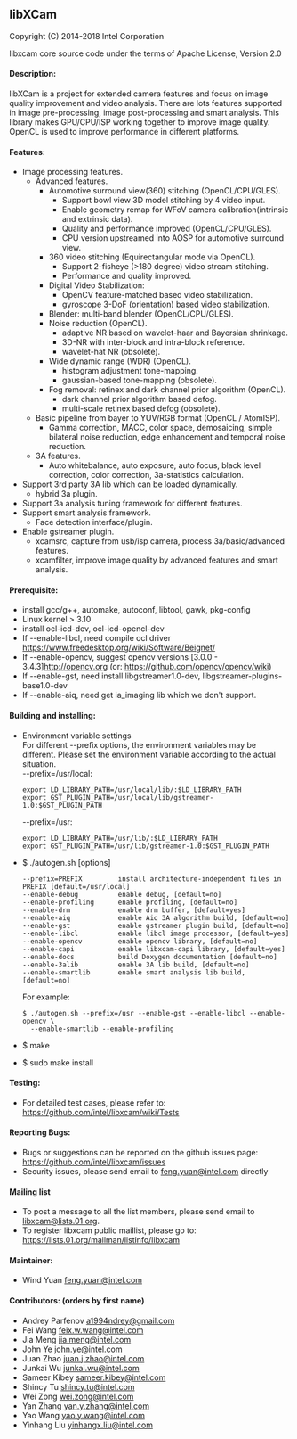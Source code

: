 ## libXCam

Copyright (C) 2014-2018 Intel Corporation

libxcam core source code under the terms of Apache License, Version 2.0

#### Description:
libXCam is a project for extended camera features and focus on image
quality improvement and video analysis. There are lots features supported
in image pre-processing, image post-processing and smart analysis. This
library makes GPU/CPU/ISP working together to improve image quality.
OpenCL is used to improve performance in different platforms.

#### Features:
  * Image processing features.
    - Advanced features.
      - Automotive surround view(360) stitching (OpenCL/CPU/GLES).
         - Support bowl view 3D model stitching by 4 video input.
         - Enable geometry remap for WFoV camera calibration(intrinsic and extrinsic data).
         - Quality and performance improved (OpenCL/CPU/GLES).
         - CPU version upstreamed into AOSP for automotive surround view.
      - 360 video stitching (Equirectangular mode via OpenCL).
        - Support 2-fisheye (>180 degree) video stream stitching.
        - Performance and quality improved.
      - Digital Video Stabilization:
        - OpenCV feature-matched based video stabilization.
        - gyroscope 3-DoF (orientation) based video stabilization.
      - Blender: multi-band blender (OpenCL/CPU/GLES).
      - Noise reduction (OpenCL).
        - adaptive NR based on wavelet-haar and Bayersian shrinkage.
        - 3D-NR with inter-block and intra-block reference.
        - wavelet-hat NR (obsolete).
      - Wide dynamic range (WDR) (OpenCL).
        - histogram adjustment tone-mapping.
        - gaussian-based tone-mapping (obsolete).
      - Fog removal: retinex and dark channel prior algorithm (OpenCL).
        - dark channel prior algorithm based defog.
        - multi-scale retinex based defog (obsolete).
    - Basic pipeline from bayer to YUV/RGB format (OpenCL / AtomISP).
      - Gamma correction, MACC, color space, demosaicing, simple bilateral
        noise reduction, edge enhancement and temporal noise reduction.
    - 3A features.
      - Auto whitebalance, auto exposure, auto focus, black level correction,
        color correction, 3a-statistics calculation.
  * Support 3rd party 3A lib which can be loaded dynamically.
       - hybrid 3a plugin.
  * Support 3a analysis tuning framework for different features.
  * Support smart analysis framework.
       - Face detection interface/plugin.
  * Enable gstreamer plugin.
       - xcamsrc, capture from usb/isp camera, process 3a/basic/advanced features.
       - xcamfilter, improve image quality by advanced features and smart analysis.

#### Prerequisite:
  * install gcc/g++, automake, autoconf, libtool, gawk, pkg-config
  * Linux kernel > 3.10
  * install ocl-icd-dev, ocl-icd-opencl-dev
  * If --enable-libcl, need compile ocl driver <https://www.freedesktop.org/wiki/Software/Beignet/>
  * If --enable-opencv, suggest opencv versions [3.0.0 - 3.4.3]<http://opencv.org> (or: <https://github.com/opencv/opencv/wiki>)
  * If --enable-gst, need install libgstreamer1.0-dev, libgstreamer-plugins-base1.0-dev
  * If --enable-aiq, need get ia_imaging lib which we don't support.

#### Building and installing:
  * Environment variable settings<BR>
    For different --prefix options, the environment variables may be different. Please set the environment variable according to the actual situation.<BR>
    --prefix=/usr/local:

        export LD_LIBRARY_PATH=/usr/local/lib/:$LD_LIBRARY_PATH
        export GST_PLUGIN_PATH=/usr/local/lib/gstreamer-1.0:$GST_PLUGIN_PATH

    --prefix=/usr:

        export LD_LIBRARY_PATH=/usr/lib/:$LD_LIBRARY_PATH
        export GST_PLUGIN_PATH=/usr/lib/gstreamer-1.0:$GST_PLUGIN_PATH

  * $ ./autogen.sh [options]

        --prefix=PREFIX         install architecture-independent files in PREFIX [default=/usr/local]
        --enable-debug          enable debug, [default=no]
        --enable-profiling      enable profiling, [default=no]
        --enable-drm            enable drm buffer, [default=yes]
        --enable-aiq            enable Aiq 3A algorithm build, [default=no]
        --enable-gst            enable gstreamer plugin build, [default=no]
        --enable-libcl          enable libcl image processor, [default=yes]
        --enable-opencv         enable opencv library, [default=no]
        --enable-capi           enable libxcam-capi library, [default=yes]
        --enable-docs           build Doxygen documentation [default=no]
        --enable-3alib          enable 3A lib build, [default=no]
        --enable-smartlib       enable smart analysis lib build, [default=no]

    For example:

        $ ./autogen.sh --prefix=/usr --enable-gst --enable-libcl --enable-opencv \
          --enable-smartlib --enable-profiling

  * $ make
  * $ sudo make install

#### Testing:
  * For detailed test cases, please refer to:<BR>
    <https://github.com/intel/libxcam/wiki/Tests>

#### Reporting Bugs:
  * Bugs or suggestions can be reported on the github issues page:<BR>
    <https://github.com/intel/libxcam/issues>
  * Security issues, please send email to feng.yuan@intel.com directly

#### Mailing list
  * To post a message to all the list members, please send email to libxcam@lists.01.org.
  * To register libxcam public maillist, please go to:<BR>
    <https://lists.01.org/mailman/listinfo/libxcam>

#### Maintainer:
  * Wind Yuan <feng.yuan@intel.com>

#### Contributors: (orders by first name)
  * Andrey Parfenov <a1994ndrey@gmail.com>
  * Fei Wang <feix.w.wang@intel.com>
  * Jia Meng <jia.meng@intel.com>
  * John Ye <john.ye@intel.com>
  * Juan Zhao <juan.j.zhao@intel.com>
  * Junkai Wu <junkai.wu@intel.com>
  * Sameer Kibey <sameer.kibey@intel.com>
  * Shincy Tu <shincy.tu@intel.com>
  * Wei Zong <wei.zong@intel.com>
  * Yan Zhang <yan.y.zhang@intel.com>
  * Yao Wang <yao.y.wang@intel.com>
  * Yinhang Liu <yinhangx.liu@intel.com>
